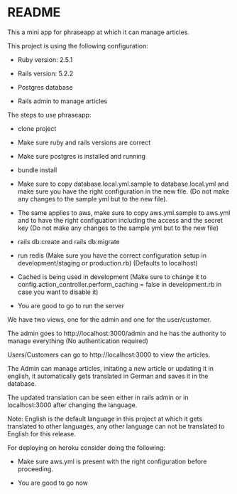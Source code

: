 # README

This a mini app for phraseapp at which it can manage articles.

This project is using the following configuration:

* Ruby version: 2.5.1

* Rails version: 5.2.2

* Postgres database

* Rails admin to manage articles


The steps to use phraseapp:

* clone project

* Make sure ruby and rails versions are correct

* Make sure postgres is installed and running

* bundle install

* Make sure to copy database.local.yml.sample to database.local.yml and make sure you have the right configuration in the new file. (Do not make any changes to the sample yml but to the new file).

* The same applies to aws, make sure to copy aws.yml.sample to aws.yml and to have the right configuation including the access and the secret key (Do not make any changes to the sample yml but to the new file)

* rails db:create and rails db:migrate

* run redis (Make sure you have the correct configuration setup in development/staging or production.rb) (Defaults to localhost)

* Cached is being used in development (Make sure to change it to config.action_controller.perform_caching = false in development.rb in case you want to disable it)

* You are good to go to run the server


We have two views, one for the admin and one for the user/customer.


The admin goes to http://localhost:3000/admin and he has the authority to manage everything (No authentication required)

Users/Customers can go to http://localhost:3000 to view the articles.

The Admin can manage articles, initating a new article or updating it in english, it automatically gets translated in German and saves it in the database.

The updated translation can be seen either in rails admin or in localhost:3000 after changing the language.

Note: English is the default language in this project at which it gets translated to other languages, any other language can not be translated to English for this release.



For deploying on heroku consider doing the following:

* Make sure aws.yml is present with the right configuration before proceeding.

* You are good to go now